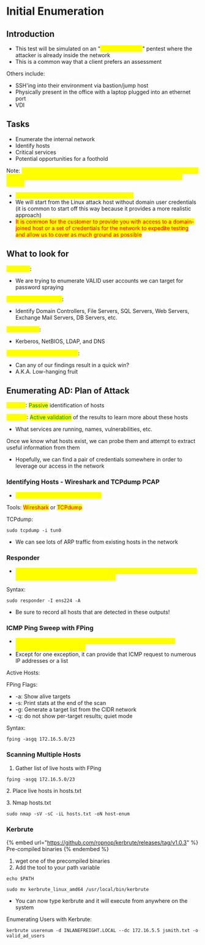 # Initial Enumeration

## Introduction

* This test will be simulated on an "<mark style="color:yellow;">assumed breach</mark>" pentest where the attacker is already inside the network
* This is a common way that a client prefers an assessment

Others include:

* SSH'ing into their environment via bastion/jump host
* Physically present in the office with a laptop plugged into an ethernet port
* VDI

## Tasks

* Enumerate the internal network
* Identify hosts
* Critical services
* Potential opportunities for a foothold

Note: <mark style="color:yellow;">This can include active and passive measures to identify users, hosts, and vulnerabilities we may be able to take advantage of to further our access</mark>

* <mark style="color:yellow;">Be sure to document all findings for later use!!!</mark>
* We will start from the Linux attack host without domain user credentials (it is common to start off this way because it provides a more realistic approach)
* <mark style="color:red;">It is common for the customer to provide you with access to a domain-joined host or a set of credentials for the network to expedite testing and allow us to cover as much ground as possible</mark>

## What to look for

<mark style="color:yellow;">AS Users</mark>:&#x20;

* We are trying to enumerate VALID user accounts we can target for password spraying

<mark style="color:yellow;">AD Joined Computers</mark>:&#x20;

* Identify Domain Controllers, File Servers, SQL Servers, Web Servers, Exchange Mail Servers, DB Servers, etc.&#x20;

<mark style="color:yellow;">Key Services</mark>:&#x20;

* Kerberos, NetBIOS, LDAP, and DNS

<mark style="color:yellow;">Vulnerable Hosts & Services</mark>:

* Can any of our findings result in a quick win?
* A.K.A. Low-hanging fruit

## Enumerating AD: Plan of Attack

<mark style="color:yellow;">Phase 1</mark>: <mark style="color:green;">Passive</mark> identification of hosts

<mark style="color:yellow;">Phase 2</mark>: <mark style="color:green;">Active validation</mark> of the results to learn more about these hosts

* What services are running, names, vulnerabilities, etc.

Once we know what hosts exist, we can probe them and attempt to extract useful information from them

* Hopefully, we can find a pair of credentials somewhere in order to leverage our access in the network

### Identifying Hosts - Wireshark and TCPdump PCAP

* <mark style="color:yellow;">What can we see on the network?</mark>

Tools: <mark style="color:red;">Wireshark</mark> or <mark style="color:red;">TCPdump</mark>

TCPdump:

```
sudo tcpdump -i tun0
```

* We can see lots of ARP traffic from existing hosts in the network

### Responder

* <mark style="color:yellow;">We can now use Responder to listen, analyze, and poison LLMNR, NBT-NS, and MDNS requests and responses</mark>

Syntax:

```
sudo responder -I ens224 -A
```

* Be sure to record all hosts that are detected in these outputs!

### ICMP Ping Sweep with FPing

* <mark style="color:yellow;">FPing is the same as the ping utility (still utilizes ICMP) to verify connectivity between hosts</mark>
* Except for one exception, it can provide that ICMP request to numerous IP addresses or a list

Active Hosts:

FPing Flags:

* \-a: Show alive targets
* \-s: Print stats at the end of the scan
* \-g: Generate a target list from the CIDR network
* \-q: do not show per-target results; quiet mode

Syntax:

```
fping -asgq 172.16.5.0/23
```

### Scanning Multiple Hosts

1. Gather list of live hosts with FPing

```
fping -asgq 172.16.5.0/23
```

&#x20; 2\. Place live hosts in hosts.txt

&#x20; 3\. Nmap hosts.txt

```
sudo nmap -sV -sC -iL hosts.txt -oN host-enum
```

### Kerbrute

{% embed url="https://github.com/ropnop/kerbrute/releases/tag/v1.0.3" %}
Pre-compiled binaries
{% endembed %}

1. wget one of the precompiled binaries
2. Add the tool to your path variable

```
echo $PATH

sudo mv kerbrute_linux_amd64 /usr/local/bin/kerbrute
```

* You can now type kerbrute and it will execute from anywhere on the system

Enumerating Users with Kerbrute:

```
kerbrute userenum -d INLANEFREIGHT.LOCAL --dc 172.16.5.5 jsmith.txt -o valid_ad_users
```
